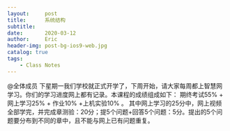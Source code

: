 ```yaml
---
layout:     post
title:      系统结构
subtitle:
date:       2020-03-12
author:     Eric
header-img: post-bg-ios9-web.jpg
catalog: true
tags:
    - Class Notes
---
```






@全体成员 下星期一我们学校就正式开学了，下周开始，请大家每周都上智慧网学习。你们的学习进度网上都有记录。本课程的成绩组成如下：
期终考试55% + 网上学习25% + 作业10% +上机实验10% 。
其中网上学习的25分中，网上视频全部学完，并完成章测验：20分；提5个问题+回答5个问题：5分。提出的5个问题要分布到不同的章中，且不能与网上已有问题重复。